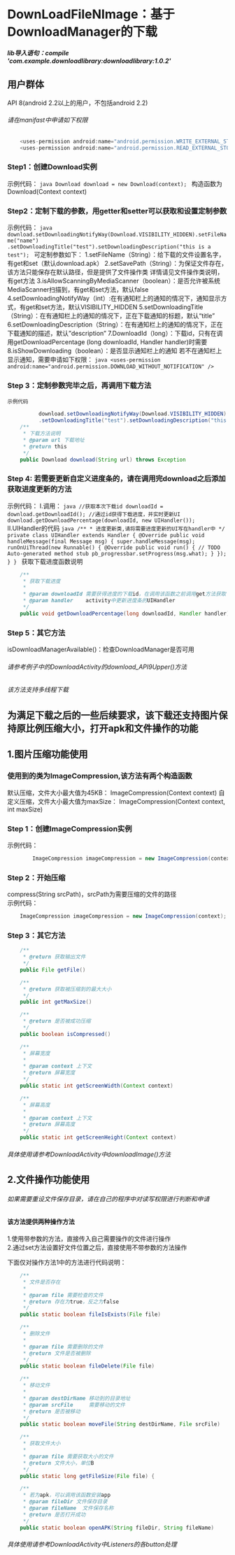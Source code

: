 DownLoadFileNImage：基于DownloadManager的下载
=
##### lib导入语句：compile 'com.example.downloadlibrary:downloadlibrary:1.0.2'

用户群体
-
API 8(android 2.2以上的用户，不包括android 2.2)

  
###### 请在manifast中申请如下权限  
```java
    <uses-permission android:name="android.permission.WRITE_EXTERNAL_STORAGE" />
    <uses-permission android:name="android.permission.READ_EXTERNAL_STORAGE" />
```

### Step1：创建Download实例
   示例代码：
    ```java
        Download download = new Download(context);
    ```
   构造函数为Download(Context context)

  
### Step2：定制下载的参数，用getter和setter可以获取和设置定制参数
   示例代码：
    ```java
        download.setDownloadingNotifyWay(Download.VISIBILITY_HIDDEN).setFileName("name")
        .setDownloadingTitle("test").setDownloadingDescription("this is a test");
    ```
   可定制参数如下：
       1.setFileName（String）：给下载的文件设置名字，有get和set（默认download.apk）
       2.setSavePath（String）：为保证文件存在，该方法只能保存在默认路径，但是提供了文件操作类
        详情请见文件操作类说明，有get方法
       3.isAllowScanningByMediaScanner（boolean）：是否允许被系统MediaScanner扫描到，有get和set方法，默认false
       4.setDownloadingNotifyWay（int）:在有通知栏上的通知的情况下，通知显示方式，有get和set方法，默认VISIBILITY_HIDDEN
       5.setDownloadingTitle（String）：在有通知栏上的通知的情况下，正在下载通知的标题，默认“title”
       6.setDownloadingDescription（String）：在有通知栏上的通知的情况下，正在下载通知的描述，默认”description”
       7.DownloadId（long）：下载id，只有在调用getDownloadPercentage (long downloadId, Handler handler)时需要
       8.isShowDownloading（boolean）：是否显示通知栏上的通知
                 若不在通知栏上显示通知，需要申请如下权限：
         ```java
                 <uses-permission android:name="android.permission.DOWNLOAD_WITHOUT_NOTIFICATION" />
         ```

### Step 3：定制参数完毕之后，再调用下载方法
    示例代码
```java
          download.setDownloadingNotifyWay(Download.VISIBILITY_HIDDEN).setFileName("name")
          .setDownloadingTitle("test").setDownloadingDescription("this is a test").download(url);
    /**
     * 下载方法说明
     * @param url 下载地址
     * @return this
     */
    public Download download(String url) throws Exception
```

### Step 4: 若需要更新自定义进度条的，请在调用完download之后添加获取进度更新的方法
   示例代码：
   I.调用：
    ```java
    //获取本次下载id
    downloadId = download.getDownloadId();
    //通过id获得下载进度，并实时更新UI
    download.getDownloadPercentage(downloadId, new UIHandler());
    ```
    II.UIHandler的代码
    ```java
    /**
     * 进度更新类,请将需要进度更新的UI写在handler中
     */
    private class UIHandler extends Handler {
            @Override
            public void handleMessage(final Message msg) {
                super.handleMessage(msg);
                runOnUiThread(new Runnable() {
                    @Override
                    public void run() {
                        // TODO Auto-generated method stub
                        pb_progressbar.setProgress(msg.what);
                    }
                });
            }
        }
    ```
    获取下载进度函数说明
```java
    /**
     * 获取下载进度
     *
     * @param downloadId 需要获得进度的下载id，在调用该函数之前调用get方法获取
     * @param handler    activity中更新进度条的UIHandler
     */
    public void getDownloadPercentage(long downloadId, Handler handler) {
```
  
### Step 5：其它方法
   isDownloadManagerAvailable()：检查DownloadManager是否可用  
  
###### 请参考例子中的DownloadActivity的download_API9Upper()方法  
###### 该方法支持多线程下载

为满足下载之后的一些后续要求，该下载还支持图片保持原比例压缩大小，打开apk和文件操作的功能
-
1.图片压缩功能使用
-
### 使用到的类为ImageCompression,该方法有两个构造函数
   默认压缩，文件大小最大值为45KB：
       ImageCompression(Context context)
   自定义压缩，文件大小最大值为maxSize：
       ImageCompression(Context context, int maxSize)
  
### Step 1：创建ImageCompression实例
   示例代码：
```java
        ImageCompression imageCompression = new ImageCompression(context);
```
### Step 2：开始压缩
   compress(String srcPath)，srcPath为需要压缩的文件的路径  
  示例代码：
```java
    ImageCompression imageCompression = new ImageCompression(context);
```
### Step 3：其它方法
```java
    /**
     * @return 获取输出文件
     */
    public File getFile()

    /**
     * @return 获取被压缩到的最大大小
     */
    public int getMaxSize()

    /**
     * @return 是否被成功压缩
     */
    public boolean isCompressed()

    /**
     * 屏幕宽度
     *
     * @param context 上下文
     * @return 屏幕宽度
     */
    public static int getScreenWidth(Context context)

    /**
     * 屏幕高度
     *
     * @param context 上下文
     * @return 屏幕高度
     */
    public static int getScreenHeight(Context context)
```
  
###### 具体使用请参考DownloadActivity中downloadImage()方法  
  
2.文件操作功能使用
-
###### 如果需要重设文件保存目录，请在自己的程序中对读写权限进行判断和申请

#### 该方法提供两种操作方法  
1.使用带参数的方法，直接传入自己需要操作的文件进行操作  
2.通过set方法设置好文件位置之后，直接使用不带参数的方法操作

 下面仅对操作方法1中的方法进行代码说明：
```java
    /**
     * 文件是否存在
     *
     * @param file 需要检查的文件
     * @return 存在为true，反之为false
     */
    public static boolean fileIsExists(File file)

    /**
     * 删除文件
     *
     * @param file 需要删除的文件
     * @return 文件是否被删除
     */
    public static boolean fileDelete(File file)

    /**
     * 移动文件
     *
     * @param destDirName 移动到的目录地址
     * @param srcFile     需要移动的文件
     * @return 是否被移动
     */
    public static boolean moveFile(String destDirName, File srcFile)

    /**
     * 获取文件大小
     *
     * @param file 需要获取大小的文件
     * @return 文件大小，单位B
     */
    public static long getFileSize(File file) {

    /**
     * 若为apk，可以调用该函数安装app
     * @param fileDir 文件保存目录
     * @param fileName  文件保存名称
     * @return 是否打开成功
     */
    public static boolean openAPK(String fileDir, String fileName)
```
###### 具体使用请参考DownloadActivity中Listeners的各button处理  
   
  
